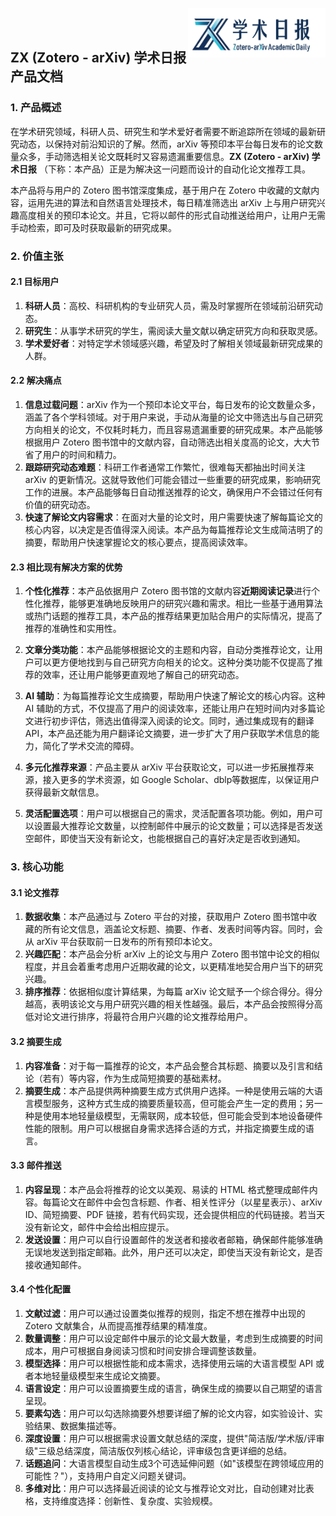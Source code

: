 <img src="logo.png"  align = "right"  width="220" /> <br/> <br/> 

## ZX (Zotero - arXiv) 学术日报 产品文档

### 1. 产品概述
在学术研究领域，科研人员、研究生和学术爱好者需要不断追踪所在领域的最新研究动态，以保持对前沿知识的了解。然而，arXiv 等预印本平台每日发布的论文数量众多，手动筛选相关论文既耗时又容易遗漏重要信息。**ZX (Zotero - arXiv) 学术日报** （下称：本产品）正是为解决这一问题而设计的自动化论文推荐工具。

本产品将与用户的 Zotero 图书馆深度集成，基于用户在 Zotero 中收藏的文献内容，运用先进的算法和自然语言处理技术，每日精准筛选出 arXiv 上与用户研究兴趣高度相关的预印本论文。并且，它将以邮件的形式自动推送给用户，让用户无需手动检索，即可及时获取最新的研究成果。

### 2. 价值主张

#### 2.1 目标用户
1. **科研人员**：高校、科研机构的专业研究人员，需及时掌握所在领域前沿研究动态。
2. **研究生**：从事学术研究的学生，需阅读大量文献以确定研究方向和获取灵感。
3. **学术爱好者**：对特定学术领域感兴趣，希望及时了解相关领域最新研究成果的人群。

#### 2.2 解决痛点
1. **信息过载问题**：arXiv 作为一个预印本论文平台，每日发布的论文数量众多，涵盖了各个学科领域。对于用户来说，手动从海量的论文中筛选出与自己研究方向相关的论文，不仅耗时耗力，而且容易遗漏重要的研究成果。本产品能够根据用户 Zotero 图书馆中的文献内容，自动筛选出相关度高的论文，大大节省了用户的时间和精力。
2. **跟踪研究动态难题**：科研工作者通常工作繁忙，很难每天都抽出时间关注 arXiv 的更新情况。这就导致他们可能会错过一些重要的研究成果，影响研究工作的进展。本产品能够每日自动推送推荐的论文，确保用户不会错过任何有价值的研究动态。
3. **快速了解论文内容需求**：在面对大量的论文时，用户需要快速了解每篇论文的核心内容，以决定是否值得深入阅读。本产品为每篇推荐论文生成简洁明了的摘要，帮助用户快速掌握论文的核心要点，提高阅读效率。

#### 2.3 相比现有解决方案的优势
1. **个性化推荐**：本产品依据用户 Zotero 图书馆的文献内容**近期阅读记录**进行个性化推荐，能够更准确地反映用户的研究兴趣和需求。相比一些基于通用算法或热门话题的推荐工具，本产品的推荐结果更加贴合用户的实际情况，提高了推荐的准确性和实用性。
2. **文章分类功能**：本产品能够根据论文的主题和内容，自动分类推荐论文，让用户可以更方便地找到与自己研究方向相关的论文。这种分类功能不仅提高了推荐的效率，还让用户能够更直观地了解自己的研究动态。

3. **AI 辅助**：为每篇推荐论文生成摘要，帮助用户快速了解论文的核心内容。这种 AI 辅助的方式，不仅提高了用户的阅读效率，还能让用户在短时间内对多篇论文进行初步评估，筛选出值得深入阅读的论文。同时，通过集成现有的翻译API，本产品还能为用户翻译论文摘要，进一步扩大了用户获取学术信息的能力，简化了学术交流的障碍。
4. **多元化推荐来源**：产品主要从 arXiv 平台获取论文，可以进一步拓展推荐来源，接入更多的学术资源，如 Google Scholar、dblp等数据库，以保证用户获得最新文献信息。
5. **灵活配置选项**：用户可以根据自己的需求，灵活配置各项功能。例如，用户可以设置最大推荐论文数量，以控制邮件中展示的论文数量；可以选择是否发送空邮件，即使当天没有新论文，也能根据自己的喜好决定是否收到通知。

### 3. 核心功能
#### 3.1 论文推荐
1. **数据收集**：本产品通过与 Zotero 平台的对接，获取用户 Zotero 图书馆中收藏的所有论文信息，涵盖论文标题、摘要、作者、发表时间等内容。同时，会从 arXiv 平台获取前一日发布的所有预印本论文。
2. **兴趣匹配**：本产品会分析 arXiv 上的论文与用户 Zotero 图书馆中论文的相似程度，并且会着重考虑用户近期收藏的论文，以更精准地契合用户当下的研究兴趣。
3. **排序推荐**：依据相似度计算结果，为每篇 arXiv 论文赋予一个综合得分。得分越高，表明该论文与用户研究兴趣的相关性越强。最后，本产品会按照得分高低对论文进行排序，将最符合用户兴趣的论文推荐给用户。

#### 3.2 摘要生成
1. **内容准备**：对于每一篇推荐的论文，本产品会整合其标题、摘要以及引言和结论（若有）等内容，作为生成简短摘要的基础素材。
2. **摘要生成**：本产品提供两种摘要生成方式供用户选择。一种是使用云端的大语言模型服务，这种方式生成的摘要质量较高，但可能会产生一定的费用；另一种是使用本地轻量级模型，无需联网，成本较低，但可能会受到本地设备硬件性能的限制。用户可以根据自身需求选择合适的方式，并指定摘要生成的语言。

#### 3.3 邮件推送
1. **内容呈现**：本产品会将推荐的论文以美观、易读的 HTML 格式整理成邮件内容。每篇论文在邮件中会包含标题、作者、相关性评分（以星星表示）、arXiv ID、简短摘要、PDF 链接，若有代码实现，还会提供相应的代码链接。若当天没有新论文，邮件中会给出相应提示。
2. **发送设置**：用户可以自行设置邮件的发送者和接收者邮箱，确保邮件能够准确无误地发送到指定邮箱。此外，用户还可以决定，即使当天没有新论文，是否接收通知邮件。

#### 3.4 个性化配置
1. **文献过滤**：用户可以通过设置类似推荐的规则，指定不想在推荐中出现的 Zotero 文献集合，从而提高推荐结果的精准度。
2. **数量调整**：用户可以设定邮件中展示的论文最大数量，考虑到生成摘要的时间成本，用户可根据自身阅读习惯和时间安排合理调整该数量。
3. **模型选择**：用户可以根据性能和成本需求，选择使用云端的大语言模型 API 或者本地轻量级模型来生成论文摘要。
4. **语言设定**：用户可以设置摘要生成的语言，确保生成的摘要以自己期望的语言呈现。
5. **要素勾选**：用户可以勾选除摘要外想要详细了解的论文内容，如实验设计、实验结果、数据集描述等。
6. **深度设置**：用户可以根据需求设置文献总结的深度，提供"简洁版/学术版/评审级"三级总结深度，简洁版仅列核心结论，评审级包含更详细的总结。
7. **话题追问**：大语言模型自动生成3个可选延伸问题（如"该模型在跨领域应用的可能性？"），支持用户自定义问题关键词。
8. **多维对比**：用户可以选择最近阅读的论文与推荐论文对比，自动创建对比表格，支持维度选择：创新性、复杂度、实验规模。 

